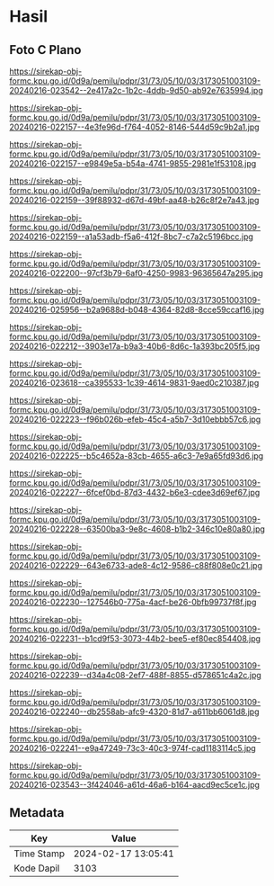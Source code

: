 # Hasil

## Foto C Plano

https://sirekap-obj-formc.kpu.go.id/0d9a/pemilu/pdpr/31/73/05/10/03/3173051003109-20240216-023542--2e417a2c-1b2c-4ddb-9d50-ab92e7635994.jpg

https://sirekap-obj-formc.kpu.go.id/0d9a/pemilu/pdpr/31/73/05/10/03/3173051003109-20240216-022157--4e3fe96d-f764-4052-8146-544d59c9b2a1.jpg

https://sirekap-obj-formc.kpu.go.id/0d9a/pemilu/pdpr/31/73/05/10/03/3173051003109-20240216-022157--e9849e5a-b54a-4741-9855-2981e1f53108.jpg

https://sirekap-obj-formc.kpu.go.id/0d9a/pemilu/pdpr/31/73/05/10/03/3173051003109-20240216-022159--39f88932-d67d-49bf-aa48-b26c8f2e7a43.jpg

https://sirekap-obj-formc.kpu.go.id/0d9a/pemilu/pdpr/31/73/05/10/03/3173051003109-20240216-022159--a1a53adb-f5a6-412f-8bc7-c7a2c5196bcc.jpg

https://sirekap-obj-formc.kpu.go.id/0d9a/pemilu/pdpr/31/73/05/10/03/3173051003109-20240216-022200--97cf3b79-6af0-4250-9983-96365647a295.jpg

https://sirekap-obj-formc.kpu.go.id/0d9a/pemilu/pdpr/31/73/05/10/03/3173051003109-20240216-025956--b2a9688d-b048-4364-82d8-8cce59ccaf16.jpg

https://sirekap-obj-formc.kpu.go.id/0d9a/pemilu/pdpr/31/73/05/10/03/3173051003109-20240216-022212--3903e17a-b9a3-40b6-8d6c-1a393bc205f5.jpg

https://sirekap-obj-formc.kpu.go.id/0d9a/pemilu/pdpr/31/73/05/10/03/3173051003109-20240216-023618--ca395533-1c39-4614-9831-9aed0c210387.jpg

https://sirekap-obj-formc.kpu.go.id/0d9a/pemilu/pdpr/31/73/05/10/03/3173051003109-20240216-022223--f96b026b-efeb-45c4-a5b7-3d10ebbb57c6.jpg

https://sirekap-obj-formc.kpu.go.id/0d9a/pemilu/pdpr/31/73/05/10/03/3173051003109-20240216-022225--b5c4652a-83cb-4655-a6c3-7e9a65fd93d6.jpg

https://sirekap-obj-formc.kpu.go.id/0d9a/pemilu/pdpr/31/73/05/10/03/3173051003109-20240216-022227--6fcef0bd-87d3-4432-b6e3-cdee3d69ef67.jpg

https://sirekap-obj-formc.kpu.go.id/0d9a/pemilu/pdpr/31/73/05/10/03/3173051003109-20240216-022228--63500ba3-9e8c-4608-b1b2-346c10e80a80.jpg

https://sirekap-obj-formc.kpu.go.id/0d9a/pemilu/pdpr/31/73/05/10/03/3173051003109-20240216-022229--643e6733-ade8-4c12-9586-c88f808e0c21.jpg

https://sirekap-obj-formc.kpu.go.id/0d9a/pemilu/pdpr/31/73/05/10/03/3173051003109-20240216-022230--127546b0-775a-4acf-be26-0bfb99737f8f.jpg

https://sirekap-obj-formc.kpu.go.id/0d9a/pemilu/pdpr/31/73/05/10/03/3173051003109-20240216-022231--b1cd9f53-3073-44b2-bee5-ef80ec854408.jpg

https://sirekap-obj-formc.kpu.go.id/0d9a/pemilu/pdpr/31/73/05/10/03/3173051003109-20240216-022239--d34a4c08-2ef7-488f-8855-d578651c4a2c.jpg

https://sirekap-obj-formc.kpu.go.id/0d9a/pemilu/pdpr/31/73/05/10/03/3173051003109-20240216-022240--db2558ab-afc9-4320-81d7-a611bb6061d8.jpg

https://sirekap-obj-formc.kpu.go.id/0d9a/pemilu/pdpr/31/73/05/10/03/3173051003109-20240216-022241--e9a47249-73c3-40c3-974f-cad1183114c5.jpg

https://sirekap-obj-formc.kpu.go.id/0d9a/pemilu/pdpr/31/73/05/10/03/3173051003109-20240216-023543--3f424046-a61d-46a6-b164-aacd9ec5ce1c.jpg


## Metadata

| Key        | Value               |
| ---------- | ------------------- |
| Time Stamp | 2024-02-17 13:05:41 |
| Kode Dapil | 3103                |



